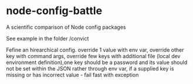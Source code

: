 # node-config-battle
A scientific comparison of Node config packages

See example in the folder /convict

Fefine an hirearchical config. override 1 value with env var, override other key with command args, override few keys with additional file (local dev environment definition),one key should be a password and its value should not be set within the JSON rather through env var, if a supplied key is missing or has incorrect value - fail fast with exception
